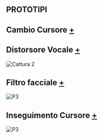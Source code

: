## PROTOTIPI

## Cambio Cursore [+](https://editor.p5js.org/lucrezia1234/sketches/sIW0oY2mT)

## Distorsore Vocale [+](https://editor.p5js.org/lucrezia1234/sketches/_I-P8XQeo)

![Cattura 2](https://user-images.githubusercontent.com/79698027/132414306-82309422-cf99-436a-8054-efbfd4fd141b.JPG)

## Filtro facciale [+](https://editor.p5js.org/lucrezia1234/sketches/qjBGNLpyM)

![P3](https://user-images.githubusercontent.com/79698027/122657806-06272f00-d167-11eb-8b12-d9f69d128c76.JPG)

## Inseguimento Cursore [+](https://editor.p5js.org/lucrezia1234/sketches/OFtba-8tv)

![P3](https://user-images.githubusercontent.com/79698027/132418741-28b35c4f-37d1-45ec-b7ce-cac8ea34b032.JPG)

